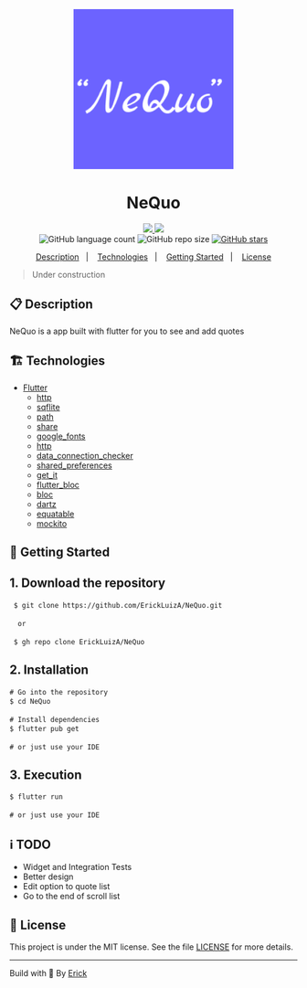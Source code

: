 <p align="center"> 
  <img alt="NeQuo icon" src="./android/app/src/main/ic_launcher-playstore.png"  width="280"/>
</p>

<h1 align="center"> NeQuo </h1>

<p align="center">
  <a href="https://github.com/ErickLuizA/NeQuo/graphs/commit-activity" alt="Maintenance">
    <img src="https://img.shields.io/badge/Maintained%3F-yes-1EAE72.svg" />
  </a>

  <a href="./LICENSE" alt="License: MIT">
    <img src="https://img.shields.io/badge/License-MIT-1EAE72.svg" />
  </a>

<br/>

<img alt="GitHub language count" src="https://img.shields.io/github/languages/count/ErickLuizA/NeQuo?color=blue">

<img alt="GitHub repo size" src="https://img.shields.io/github/repo-size/ErickLuizA/NeQuo">

<a href="https://github.com/ErickLuizA/NeQuo/stargazers">
  <img alt="GitHub stars" src="https://img.shields.io/github/stars/ErickLuizA/NeQuo?style=social">
</a>

<p align="center">
  <a href="#clipboard-description">Description</a>&nbsp;&nbsp;&nbsp;|&nbsp;&nbsp;&nbsp;
  <a href="#building_construction-technologies">Technologies</a>&nbsp;&nbsp;&nbsp;|&nbsp;&nbsp;&nbsp;
  <a href="#rocket-getting-started">Getting Started</a>&nbsp;&nbsp;&nbsp;|&nbsp;&nbsp;&nbsp;
  <a href="#memo-license">License</a>
</p>

> Under construction

## :clipboard: Description

NeQuo is a app built with flutter for you to see and add quotes

## :building_construction: Technologies

- [Flutter](https://flutter.dev/)
  - [http](https://pub.dev/packages/http)
  - [sqflite](https://pub.dev/packages/sqflite)
  - [path](https://pub.dev/packages/path)
  - [share](https://pub.dev/packages/share)
  - [google_fonts](https://pub.dev/packages/google_fonts)
  - [http](https://pub.dev/packages/http)
  - [data_connection_checker](https://pub.dev/packages/data_connection_checker)
  - [shared_preferences](https://pub.dev/packages/shared_preferences)
  - [get_it](https://pub.dev/packages/get_it)
  - [flutter_bloc](https://pub.dev/packages/flutter_bloc)
  - [bloc](https://pub.dev/packages/bloc)
  - [dartz](https://pub.dev/packages/dartz)
  - [equatable](https://pub.dev/packages/equatable)
  - [mockito](https://pub.dev/packages/mockito)


## :rocket: Getting Started

## 1. Download the repository

```shell
 $ git clone https://github.com/ErickLuizA/NeQuo.git
  
  or 

 $ gh repo clone ErickLuizA/NeQuo
```

## 2. Installation

```shell
# Go into the repository
$ cd NeQuo

# Install dependencies
$ flutter pub get 

# or just use your IDE
```

## 3. Execution

```shell
$ flutter run

# or just use your IDE
```

## :information_source: TODO
  - Widget and Integration Tests
  - Better design
  - Edit option to quote list
  - Go to the end of scroll list

## :memo: License



This project is under the MIT license. See the file [LICENSE](LICENSE) for more details.

---

Build with 💙 By [Erick](https://www.linkedin.com/in/erick-luiz-47151a1a4/)
